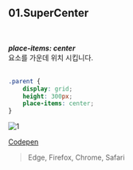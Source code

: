 
## 01.SuperCenter
<br>

***place-items: center*** <br>
요소를 가운데 위치 시킵니다.
<br><br>

```css
.parent {
    display: grid;
    height: 300px;  
    place-items: center;
}
```

![1](https://user-images.githubusercontent.com/7742074/131682851-7b8233d1-c11c-47b2-8966-1b8ecd9f19e4.jpg)

[Codepen](https://codepen.io/yonghap/pen/RwgawYZ)

> Edge, Firefox, Chrome, Safari
